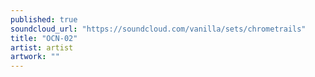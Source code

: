 ```yaml
---
published: true
soundcloud_url: "https://soundcloud.com/vanilla/sets/chrometrails"
title: "OCN-02"
artist: artist
artwork: ""
---
```

